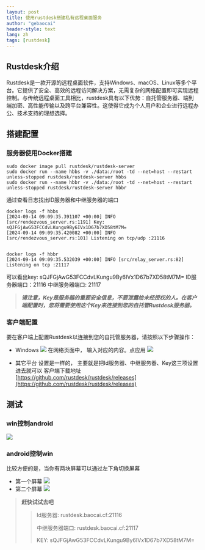 ```yaml
---
layout: post
title: 使用rustdesk搭建私有远程桌面服务
author: "gebaocai"
header-style: text
lang: zh
tags: [rustdesk]
---
```


## Rustdesk介绍
Rustdesk是一款开源的远程桌面软件，支持Windows、macOS、Linux等多个平台。它提供了安全、高效的远程访问解决方案，无需复杂的网络配置即可实现远程控制。与传统远程桌面工具相比，rustdesk具有以下优势：自托管服务器、端到端加密、高性能传输以及跨平台兼容性。这使得它成为个人用户和企业进行远程办公、技术支持的理想选择。

## 搭建配置

### 服务器使用Docker搭建
```
sudo docker image pull rustdesk/rustdesk-server
sudo docker run --name hbbs -v ./data:/root -td --net=host --restart unless-stopped rustdesk/rustdesk-server hbbs
sudo docker run --name hbbr -v ./data:/root -td --net=host --restart unless-stopped rustdesk/rustdesk-server hbbr 
```
通过查看日志找出ID服务器和中继服务器的端口
```
docker logs -f hbbs
[2024-09-14 09:09:35.391107 +00:00] INFO [src/rendezvous_server.rs:1191] Key: sQJFGjAwG53FCCdvLKungu9By6IVx1D67b7XD58tM7M=
[2024-09-14 09:09:35.420082 +00:00] INFO [src/rendezvous_server.rs:101] Listening on tcp/udp :21116


docker logs -f hbbr
[2024-09-14 09:09:35.532039 +00:00] INFO [src/relay_server.rs:82] Listening on tcp :21117

```
可以看出key:
sQJFGjAwG53FCCdvLKungu9By6IVx1D67b7XD58tM7M=
ID服务器端口：21116
中继服务器端口: 21117

>***请注意，Key是服务器的重要安全信息，不要泄露给未经授权的人。在客户端配置时，您将需要使用这个Key来连接到您的自托管Rustdesk服务器。***

### 客户端配置
要在客户端上配置Rustdesk以连接到您的自托管服务器，请按照以下步骤操作：


- Windows
![](/img/in-post/2024/rustdesk/win1.png)
在网络页面中， 输入对应的内容。点应用
![](/img/in-post/2024/rustdesk/win2.png)

- 其它平台
设置是一样的， 主要就是把Id服务器、中继服务器、Key这三项设置进去就可以
客户端下载地址[https://github.com/rustdesk/rustdesk/releases](https://github.com/rustdesk/rustdesk/releases)

## 测试
### win控制android
![](/img/in-post/2024/rustdesk/android1.png)


### android控制win
比较方便的是，当你有两块屏幕可以通过左下角切换屏幕
- 第一个屏幕
![](/img/in-post/2024/rustdesk/android2win1.jpg)
- 第二个屏幕
![](/img/in-post/2024/rustdesk/android2win2.jpg)

> **赶快试试去吧**
>
>> Id服务器: rustdesk.baocai.cf:21116
>>
>> 中继服务器端口: rustdesk.baocai.cf:21117
>>
>> KEY: sQJFGjAwG53FCCdvLKungu9By6IVx1D67b7XD58tM7M=